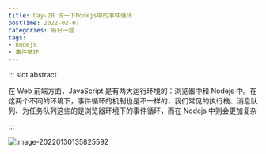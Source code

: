 ```yaml
---
title: Day-20 说一下Nodejs中的事件循环
postTime: 2022-02-07
categories: 每日一题
tags: 
- nodejs
- 事件循环
---
```

::: slot abstract

在 Web 前端方面，JavaScript 是有两大运行环境的：浏览器中和 Nodejs 中。在这两个不同的环境下，事件循环的机制也是不一样的，我们常见的执行栈、消息队列、为任务队列这些的是浏览器环境下的事件循环，而在 Nodejs 中则会更加复杂

:::



![image-20220130135825592](C:\Users\mi\AppData\Roaming\Typora\typora-user-images\image-20220130135825592.png)

